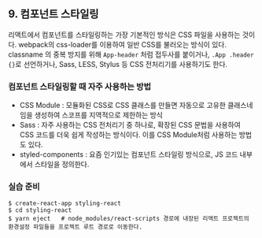 ## 9. 컴포넌트 스타일링

리액트에서 컴포넌트를 스타일링하는 가장 기본적인 방식은 CSS 파일을 사용하는 것이다. webpack의 css-loader를 이용하여 일반 CSS를 불러오는 방식이 있다. classname 의 중복 방지를 위해 `App-header` 처럼 접두사를 붙이거나, `.App .header {}`로 선언하거나, Sass, LESS, Stylus 등 CSS 전처리기를 사용하기도 한다.


### 컴포넌트 스타일링할 때 자주 사용하는 방법

* CSS Module : 모듈화된 CSS로 CSS 클래스를 만들면 자동으로 고유한 클래스네임을 생성하여 스코프를 지역적으로 제한하는 방식
* Sass : 자주 사용하는 CSS 전처리기 중 하나로, 확장된 CSS 문법을 사용하여 CSS 코드를 더욱 쉽게 작성하는 방식이다. 이를 CSS Module처럼 사용하는 방법도 있다.
* styled-components : 요즘 인기있는 컴포넌트 스타일링 방식으로, JS 코드 내부에서 스타일을 정의한다.


### 실습 준비

```shell
$ create-react-app styling-react
$ cd styling-react
$ yarn eject   # node_modules/react-scripts 경로에 내장된 리액트 프로젝트의 환경설정 파일들을 프로젝트 루트 경로로 이동한다.
```
